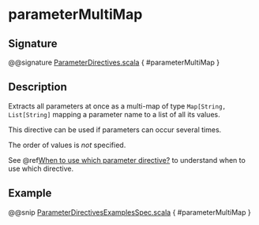 # parameterMultiMap

## Signature

@@signature [ParameterDirectives.scala](../../../../../../../../../akka-http/src/main/scala/akka/http/scaladsl/server/directives/ParameterDirectives.scala) { #parameterMultiMap }

## Description

Extracts all parameters at once as a multi-map of type `Map[String, List[String]` mapping
a parameter name to a list of all its values.

This directive can be used if parameters can occur several times.

The order of values is *not* specified.

See @ref[When to use which parameter directive?](index.md#which-parameter-directive) to understand when to use which directive.

## Example

@@snip [ParameterDirectivesExamplesSpec.scala](../../../../../../../test/scala/docs/http/scaladsl/server/directives/ParameterDirectivesExamplesSpec.scala) { #parameterMultiMap }